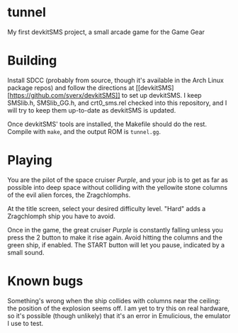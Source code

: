 # tunnel
My first devkitSMS project, a small arcade game for the Game Gear

# Building
Install SDCC (probably from source, though it's available in the Arch
Linux package repos) and follow the directions at
[[devkitSMS][https://github.com/sverx/devkitSMS]] to set up
devkitSMS. I keep SMSlib.h, SMSlib\_GG.h, and crt0\_sms.rel checked
into this repository, and I will try to keep them up-to-date as
devkitSMS is updated.

Once devkitSMS' tools are installed, the Makefile should do the
rest. Compile with `make`, and the output ROM is `tunnel.gg`.

# Playing
You are the pilot of the space cruiser *Purple*, and your job is to
get as far as possible into deep space without colliding with the
yellowite stone columns of the evil alien forces, the Zragchlomphs.

At the title screen, select your desired difficulty level. "Hard" adds
a Zragchlomph ship you have to avoid.

Once in the game, the great cruiser *Purple* is constantly falling
unless you press the 2 button to make it rise again. Avoid hitting the
columns and the green ship, if enabled. The START button will let you
pause, indicated by a small sound.

# Known bugs
Something's wrong when the ship collides with columns near the
ceiling: the position of the explosion seems off. I am yet to try this
on real hardware, so it's possible (though unlikely) that it's an
error in Emulicious, the emulator I use to test.

